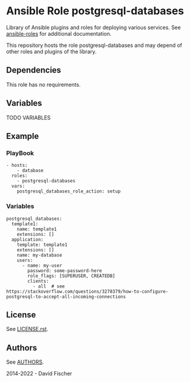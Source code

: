 # Ansible Role postgresql-databases

Library of Ansible plugins and roles for deploying various services.
See [ansible-roles](https://github.com/davidfischer-ch/ansible-roles) for additional documentation.

This repository hosts the role postgresql-databases and may depend of other roles and plugins of the library.

## Dependencies

This role has no requirements.

## Variables

TODO VARIABLES

## Example

### PlayBook

```
- hosts:
    - database
  roles:
    - postgresql-databases
  vars:
    postgresql_databases_role_action: setup
```

### Variables

```
postgresql_databases:
  template1:
    name: template1
    extensions: []
  application:
    template: template1
    extensions: []
    name: my-database
    users:
      - name: my-user
        password: some-password-here
        role_flags: [SUPERUSER, CREATEDB]
        clients:
          - all  # see https://stackoverflow.com/questions/3278379/how-to-configure-postgresql-to-accept-all-incoming-connections
```

## License

See [LICENSE.rst](LICENSE.rst).

## Authors

See [AUTHORS](AUTHORS).

2014-2022 - David Fischer
